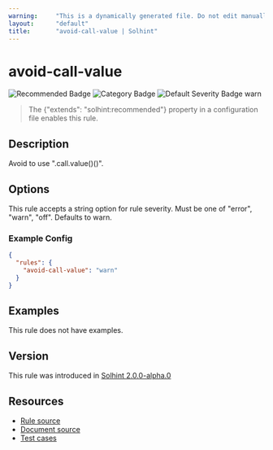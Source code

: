 ```yaml
---
warning:     "This is a dynamically generated file. Do not edit manually."
layout:      "default"
title:       "avoid-call-value | Solhint"
---
```


# avoid-call-value
![Recommended Badge](https://img.shields.io/badge/-Recommended-brightgreen)
![Category Badge](https://img.shields.io/badge/-Security%20Rules-informational)
![Default Severity Badge warn](https://img.shields.io/badge/Default%20Severity-warn-yellow)
> The {"extends": "solhint:recommended"} property in a configuration file enables this rule.


## Description
Avoid to use ".call.value()()".

## Options
This rule accepts a string option for rule severity. Must be one of "error", "warn", "off". Defaults to warn.

### Example Config
```json
{
  "rules": {
    "avoid-call-value": "warn"
  }
}
```


## Examples
This rule does not have examples.

## Version
This rule was introduced in [Solhint 2.0.0-alpha.0](https://github.com/protofire/solhint/blob/v2.0.0-alpha.0)

## Resources
- [Rule source](https://github.com/protofire/solhint/blob/master/lib/rules/security/avoid-call-value.js)
- [Document source](https://github.com/protofire/solhint/blob/master/docs/rules/security/avoid-call-value.md)
- [Test cases](https://github.com/protofire/solhint/blob/master/test/rules/security/avoid-call-value.js)
